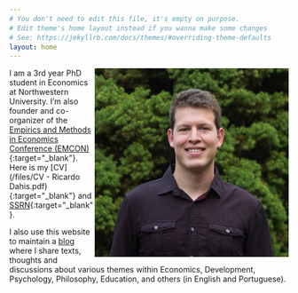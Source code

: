 ```yaml
---
# You don't need to edit this file, it's empty on purpose.
# Edit theme's home layout instead if you wanna make some changes
# See: https://jekyllrb.com/docs/themes/#overriding-theme-defaults
layout: home
---
```


<img src="./files/profile.jpg" alt="profile" style="width: 350px;" align="right"  />

I am a 3rd year PhD student in Economics at Northwestern University. I’m also founder and co-organizer of the [Empirics and Methods in Economics Conference (EMCON)](https://www.emconference2017.wordpress.com){:target="_blank"}. Here is my [CV](/files/CV - Ricardo Dahis.pdf){:target="_blank"} and [SSRN](https://papers.ssrn.com/sol3/cf_dev/AbsByAuth.cfm?per_id=2786164){:target="_blank"}.

I also use this website to maintain a [blog](blog) where I share texts, thoughts and discussions about various themes within Economics, Development, Psychology, Philosophy, Education, and others (in English and Portuguese).
